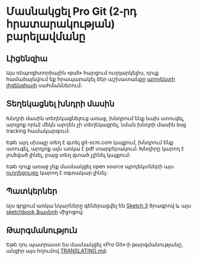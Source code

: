 # Մասնակցել Pro Git (2֊րդ հրատարակության) բարելավմանը

## Լիցենզիա

Այս ռեպոզիտորիային «pull» հարցում ուղղարկելիս, դուք համաձայնվում եք հրապարակել ձեր աշխատանքը [պրոյեկտի լիցենզիայի](LICENSE.asc) սահմաններում։

## Տեղեկացնել խնդրի մասին

Խնդրի մասին տեղեկացնելուց առաջ, խնդրում ենք նախ ստուգել, արդյոք որևէ մեկն արդեն չի տեղեկացրել, նման խնդրի մասին bug tracking համակարգում։

Եթե այդ սխալը տեղ է գտել git-scm.com կայքում, խնդրում ենք ստուգել, արդյոք այն առկա է pdf տարբերակում։ Խնդիրը կարող է լուծված լինել, բայց տեղ գտած չլինել կայքում։

Եթե դուք առաջ չեք մասնակցել open source պրոյեկտների այս [ուղղեցույցը](https://guides.github.com/introduction/flow/) կարող է օգտակար լինել։

## Պատկերներ

Այս գրքում առկա նկարները գեներացվել են [Sketch 3](http://bohemiancoding.com/sketch/) ծրագրով և այս [sketchbook ֆայլերի](diagram-source/progit.sketch) միջոցով։

## Թարգմանություն

Եթե դու պատրաստ ես մասնակցել «Pro Git»֊ի թարգմանությանը, անցիր այս հղումով [TRANSLATING.md](TRANSLATING.md)։
